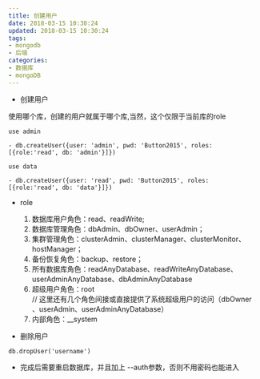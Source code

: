 ```yaml
---
title: 创建用户
date: 2018-03-15 10:30:24
updated: 2018-03-15 10:30:24
tags:
- mongodb
- 后端
categories:
- 数据库
- mongoDB
---
```


- 创建用户

使用哪个库，创建的用户就属于哪个库,当然，这个仅限于当前库的role

```
use admin

- db.createUser({user: 'admin', pwd: 'Button2015', roles: [{role:'read', db: 'admin'}]})

use data

- db.createUser({user: 'read', pwd: 'Button2015', roles: [{role:'read', db: 'data'}]})
```

- role

    1. 数据库用户角色：read、readWrite;
    2. 数据库管理角色：dbAdmin、dbOwner、userAdmin；
    3. 集群管理角色：clusterAdmin、clusterManager、clusterMonitor、hostManager；
    4. 备份恢复角色：backup、restore；
    5. 所有数据库角色：readAnyDatabase、readWriteAnyDatabase、userAdminAnyDatabase、dbAdminAnyDatabase
    6. 超级用户角色：root  
    // 这里还有几个角色间接或直接提供了系统超级用户的访问（dbOwner 、userAdmin、userAdminAnyDatabase）
    7. 内部角色：__system
- 删除用户

```
db.dropUser('username')
```

- 完成后需要重启数据库，并且加上 --auth参数，否则不用密码也能进入